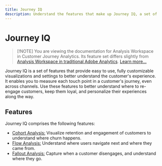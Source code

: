 ```yaml
---
title: Journey IQ
description: Understand the features that make up Journey IQ, a set of features that are a part of Adobe Analytics.
---
```


# Journey IQ

>[!NOTE] You are viewing the documentation for Analysis Workspace in Customer Journey Analytics. Its feature set differs slightly from [Analysis Workspace in traditional Adobe Analytics](https://docs.adobe.com/content/help/en/analytics/analyze/analysis-workspace/home.html). [Learn more...](/help/getting-started/cja-aa.md)

Journey IQ is a set of features that provide easy to use, fully customizable visualizations and settings to better understand the customer's experience. It enables you to measure each touch point in a customer's journey, even across channels. Use these features to better understand where to re-engage customers, keep them loyal, and personalize their experiences along the way.

## Features

Journey IQ comprises the following features:

* [Cohort Analysis:](visualizations/cohort-table/cohort-analysis.md) Visualize retention and engagement of customers to understand where churn happens.
* [Flow Analysis:](visualizations/c-flow/flow.md) Understand where users navigate next and where they came from.
* [Fallout Analysis:](visualizations/fallout/fallout-flow.md) Capture when a customer disengages, and understand where they go.

